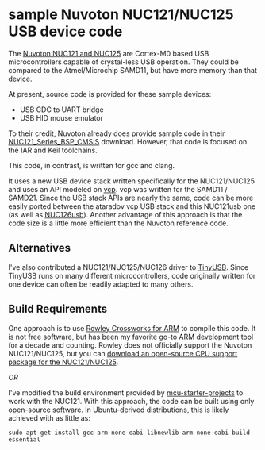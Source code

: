 sample Nuvoton NUC121/NUC125 USB device code
============================================

The [Nuvoton NUC121 and NUC125](http://www.nuvoton.com/hq/products/microcontrollers/arm-cortex-m0-mcus/nuc121-125-series/) are Cortex-M0 based USB microcontrollers capable of crystal-less USB operation.  They could be compared to the Atmel/Microchip SAMD11, but have more memory than that device.

At present, source code is provided for these sample devices:

* USB CDC to UART bridge
* USB HID mouse emulator

To their credit, Nuvoton already does provide sample code in their [NUC121_Series_BSP_CMSIS](https://www.nuvoton.com/hq/products/microcontrollers/arm-cortex-m0-mcus/nuc121-125-series/Software/?__locale=en&resourcePage=Y) download.  However, that code is focused on the IAR and Keil toolchains.

This code, in contrast, is written for gcc and clang.

It uses a new USB device stack written specifically for the NUC121/NUC125 and uses an API modeled on [vcp](https://github.com/ataradov/vcp).  vcp was written for the SAMD11 / SAMD21.  Since the USB stack APIs are nearly the same, code can be more easily ported between the ataradov vcp USB stack and this NUC121usb one (as well as [NUC126usb](https://github.com/majbthrd/NUC126usb/)).  Another advantage of this approach is that the code size is a little more efficient than the Nuvoton reference code.

## Alternatives

I've also contributed a NUC121/NUC125/NUC126 driver to [TinyUSB](https://github.com/hathach/tinyusb).  Since TinyUSB runs on many different microcontrollers, code originally written for one device can often be readily adapted to many others.

## Build Requirements

One approach is to use [Rowley Crossworks for ARM](http://www.rowley.co.uk/arm/) to compile this code.  It is not free software, but has been my favorite go-to ARM development tool for a decade and counting.  Rowley does not officially support the Nuvoton NUC121/NUC125, but you can [download an open-source CPU support package for the NUC121/NUC125](https://github.com/majbthrd/MCUmisfits/).

*OR*

I've modified the build environment provided by [mcu-starter-projects](https://github.com/ataradov/mcu-starter-projects) to work with the NUC121.  With this approach, the code can be built using only open-source software.  In Ubuntu-derived distributions, this is likely achieved with as little as:

```
sudo apt-get install gcc-arm-none-eabi libnewlib-arm-none-eabi build-essential
```
